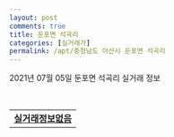 ```yaml
---
layout: post
comments: true
title: 둔포면 석곡리
categories: [실거래가]
permalink: /apt/충청남도 아산시 둔포면 석곡리
---
```


2021년 07월 05일 둔포면 석곡리 실거래 정보

<script type="text/javascript">
  google.charts.load('current', {'packages':['corechart']});
  google.charts.setOnLoadCallback(drawChart);

  function drawChart() {
    var data = google.visualization.arrayToDataTable([['거래일', '매매', '전월세', '전매'], ['20-07', 41, 21, 0], ['20-08', 25, 34, 0], ['20-09', 23, 16, 0], ['20-10', 63, 27, 0], ['20-11', 70, 18, 0], ['20-12', 70, 28, 0], ['21-01', 56, 31, 0], ['21-02', 62, 21, 0], ['21-03', 139, 41, 0], ['21-04', 161, 53, 0], ['21-05', 62, 39, 0], ['21-06', 64, 27, 0]]);

    var options = {
      title: '최근 유형별 거래량 추이',
      legend: { position: 'bottom' }
    };

    var chart = new google.visualization.LineChart(document.getElementById('columnchart_material'));
    chart.draw(data, (options));
  }
</script>

<div id="columnchart_material" style="width: 95%; margin-left: -35px; display: block"></div>
<br>
<table>
  <tr>
    <td colspan="4" style="font-weight: bold;"><a href="https://search.naver.com/search.naver?query=둔포면 석곡리 실거래정보없음">실거래정보없음</a></td>
  </tr>
    
</table>
    